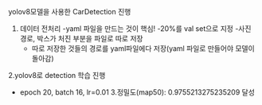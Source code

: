 yolov8모델을 사용한 CarDetection 진행

1. 데이터 전처리
   -yaml 파일을 만드는 것이 핵심!
   -20%를 val set으로 지정
   -사진 경로, 박스가 처진 부분을 파일로 따로 저장
   - 따로 저장한 것들의 경로를 yaml파일에다 저장(yaml 파일로 만들어야 모델이 돌아감)

2.yolov8로 detection 학습 진행
  - epoch 20, batch 16,  lr=0.01
3.정밀도(map50): 0.9755213275235209 달성


   

